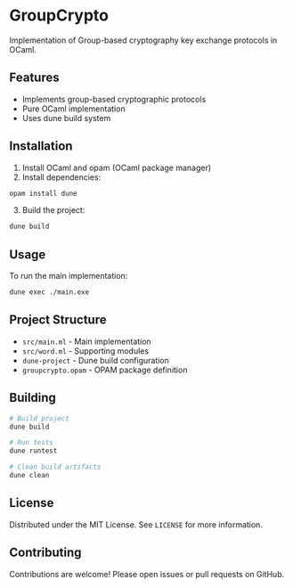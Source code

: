# GroupCrypto

Implementation of Group-based cryptography key exchange protocols in OCaml.

## Features

- Implements group-based cryptographic protocols
- Pure OCaml implementation
- Uses dune build system

## Installation

1. Install OCaml and opam (OCaml package manager)
2. Install dependencies:
```bash
opam install dune
```
3. Build the project:
```bash
dune build
```

## Usage

To run the main implementation:

```bash
dune exec ./main.exe
```

## Project Structure

- `src/main.ml` - Main implementation
- `src/word.ml` - Supporting modules
- `dune-project` - Dune build configuration
- `groupcrypto.opam` - OPAM package definition

## Building

```bash
# Build project
dune build

# Run tests
dune runtest

# Clean build artifacts
dune clean
```

## License

Distributed under the MIT License. See `LICENSE` for more information.

## Contributing

Contributions are welcome! Please open issues or pull requests on GitHub.
